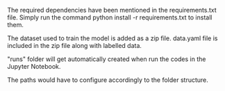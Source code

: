 The required dependencies have been mentioned in the requirements.txt file.
Simply run the command python install -r requirements.txt to install them.

The dataset used to train the model is added as a zip file.
data.yaml file is included in the zip file along with labelled data.

"runs" folder will get automatically created when run the codes in the Jupyter Notebook.

The paths would have to configure accordingly to the folder structure.